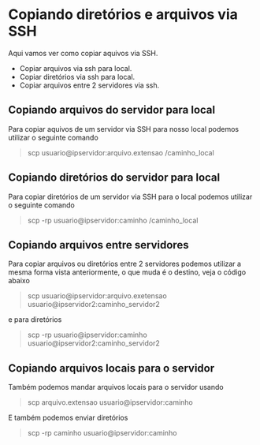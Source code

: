 # Copiando diretórios e arquivos via SSH
Aqui vamos ver como copiar aquivos via SSH.
- Copiar arquivos via ssh para local.
- Copiar diretórios via ssh para local.
- Copiar arquivos entre 2 servidores via ssh.

## Copiando arquivos do servidor para local
Para copiar aquivos de um servidor via SSH para nosso local podemos utilizar o seguinte comando
>scp usuario@ipservidor:arquivo.extensao /caminho_local

## Copiando diretórios do servidor para local
Para copiar diretórios de um servidor via SSH para o local podemos utilizar o seguinte comando
>scp -rp usuario@ipservidor:caminho /caminho_local

## Copiando arquivos entre servidores
Para copiar arquivos ou diretórios entre 2 servidores podemos utilizar a mesma forma vista anteriormente, o que muda é o destino, veja o código abaixo
>scp usuario@ipservidor:arquivo.exetensao usuario@ipservidor2:caminho_servidor2

e para diretórios

>scp -rp usuario@ipservidor:caminho usuario@ipservidor2:caminho_servidor2

## Copiando arquivos locais para o servidor
Também podemos mandar arquivos locais para o servidor usando
>scp arquivo.extensao usuario@ipservidor:caminho

E também podemos enviar diretórios
>scp -rp caminho usuario@ipservidor:caminho